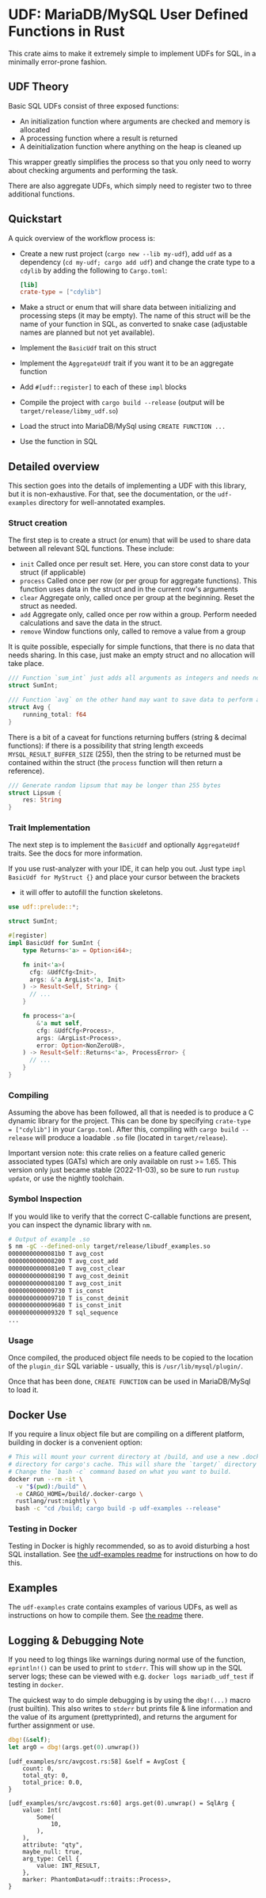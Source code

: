 # UDF: MariaDB/MySQL User Defined Functions in Rust

This crate aims to make it extremely simple to implement UDFs for SQL, in a
minimally error-prone fashion.


## UDF Theory

Basic SQL UDFs consist of three exposed functions:

- An initialization function where arguments are checked and memory is allocated
- A processing function where a result is returned
- A deinitialization function where anything on the heap is cleaned up

This wrapper greatly simplifies the process so that you only need to worry about
checking arguments and performing the task.

There are also aggregate UDFs, which simply need to register two to three
additional functions.

## Quickstart

A quick overview of the workflow process is:

- Create a new rust project (`cargo new --lib my-udf`), add `udf` as a
  dependency (`cd my-udf; cargo add udf`) and change the crate type to a
  `cdylib` by adding the following to `Cargo.toml`:

  ```toml
  [lib]
  crate-type = ["cdylib"]
  ```

- Make a struct or enum that will share data between initializing and processing
  steps (it may be empty). The name of this struct will be the name of your
  function in SQL, as converted to snake case (adjustable names are planned but
  not yet available).
- Implement the `BasicUdf` trait on this struct
- Implement the `AggregateUdf` trait if you want it to be an aggregate function
- Add `#[udf::register]` to each of these `impl` blocks
- Compile the project with `cargo build --release` (output will be
  `target/release/libmy_udf.so`)
- Load the struct into MariaDB/MySql using `CREATE FUNCTION ...`
- Use the function in SQL

## Detailed overview

This section goes into the details of implementing a UDF with this library, but
it is non-exhaustive. For that, see the documentation, or the `udf-examples`
directory for well-annotated examples.

### Struct creation

The first step is to create a struct (or enum) that will be used to share data
between all relevant SQL functions. These include:

- `init` Called once per result set. Here, you can store const data to your
  struct (if applicable)
- `process` Called once per row (or per group for aggregate functions). This
  function uses data in the struct and in the current row's arguments 
- `clear` Aggregate only, called once per group at the beginning. Reset the
  struct as needed.
- `add` Aggregate only, called once per row within a group. Perform needed
  calculations and save the data in the struct.
- `remove` Window functions only, called to remove a value from a group

It is quite possible, especially for simple functions, that there is no data
that needs sharing. In this case, just make an empty struct and no allocation
will take place.


```rust
/// Function `sum_int` just adds all arguments as integers and needs no shared data
struct SumInt;

/// Function `avg` on the other hand may want to save data to perform aggregation
struct Avg {
    running_total: f64
}
```

There is a bit of a caveat for functions returning buffers (string & decimal
functions): if there is a possibility that string length exceeds
`MYSQL_RESULT_BUFFER_SIZE` (255), then the string to be returned must be
contained within the struct (the `process` function will then return a
reference).

```rust
/// Generate random lipsum that may be longer than 255 bytes
struct Lipsum {
    res: String
}
```

### Trait Implementation

The next step is to implement the `BasicUdf` and optionally `AggregateUdf`
traits. See the docs for more information.

If you use rust-analyzer with your IDE, it can help you out. Just type
`impl BasicUdf for MyStruct {}` and place your cursor between the brackets
- it will offer to autofill the function skeletons.

```rust
use udf::prelude::*;

struct SumInt;

#[register]
impl BasicUdf for SumInt {
    type Returns<'a> = Option<i64>;

    fn init<'a>(
      cfg: &UdfCfg<Init>,
      args: &'a ArgList<'a, Init>
    ) -> Result<Self, String> {
      // ...
    }

    fn process<'a>(
        &'a mut self,
        cfg: &UdfCfg<Process>,
        args: &ArgList<Process>,
        error: Option<NonZeroU8>,
    ) -> Result<Self::Returns<'a>, ProcessError> {
      // ...
    }
}
```

### Compiling

Assuming the above has been followed, all that is needed is to produce a C
dynamic library for the project. This can be done by specifying
`crate-type = ["cdylib"]` in your `Cargo.toml`. After this, compiling with
`cargo build --release` will produce a loadable `.so` file (located in
`target/release`).

Important version note: this crate relies on a feature called generic associated
types (GATs) which are only available on rust >= 1.65. This version only just
became stable (2022-11-03), so be sure to run `rustup update`, or use the
nightly toolchain.

### Symbol Inspection

If you would like to verify that the correct C-callable functions are present,
you can inspect the dynamic library with `nm`. 

```sh
# Output of example .so
$ nm -gC --defined-only target/release/libudf_examples.so
00000000000081b0 T avg_cost
0000000000008200 T avg_cost_add
00000000000081e0 T avg_cost_clear
0000000000008190 T avg_cost_deinit
0000000000008100 T avg_cost_init
0000000000009730 T is_const
0000000000009710 T is_const_deinit
0000000000009680 T is_const_init
0000000000009320 T sql_sequence
...
```

### Usage

Once compiled, the produced object file needs to be copied to the location of
the `plugin_dir` SQL variable - usually, this is `/usr/lib/mysql/plugin/`.

Once that has been done, `CREATE FUNCTION` can be used in MariaDB/MySql to load
it.


## Docker Use

If you require a linux object file but are compiling on a different platform,
building in docker is a convenient option:

```sh
# This will mount your current directory at /build, and use a new .docker-dargo
# directory for cargo's cache. This will share the `target/` directory
# Change the `bash -c` command based on what you want to build.
docker run --rm -it \
  -v "$(pwd):/build" \
  -e CARGO_HOME=/build/.docker-cargo \
  rustlang/rust:nightly \
  bash -c "cd /build; cargo build -p udf-examples --release"
```


### Testing in Docker

Testing in Docker is highly recommended, so as to avoid disturbing a host SQL
installation. See [the udf-examples readme](udf-examples/README.md) for
instructions on how to do this.


## Examples

The `udf-examples` crate contains examples of various UDFs, as well as
instructions on how to compile them. See [the readme](udf-examples/README.md)
there.


## Logging & Debugging Note

If you need to log things like warnings during normal use of the function,
`eprintln!()` can be used to print to `stderr`. This will show up in the SQL
server logs; these can be viewed with e.g. `docker logs mariadb_udf_test` if
testing in `docker`.


The quickest way to do simple debugging is by using the `dbg!(...)` macro (rust
builtin). This also writes to `stderr` but prints file & line information and
the value of its argument (prettyprinted), and returns the argument for further
assignment or use.

```rust
dbg!(&self);
let arg0 = dbg!(args.get(0).unwrap())
```

```
[udf_examples/src/avgcost.rs:58] &self = AvgCost {
    count: 0,
    total_qty: 0,
    total_price: 0.0,
}

[udf_examples/src/avgcost.rs:60] args.get(0).unwrap() = SqlArg {
    value: Int(
        Some(
            10,
        ),
    ),
    attribute: "qty",
    maybe_null: true,
    arg_type: Cell {
        value: INT_RESULT,
    },
    marker: PhantomData<udf::traits::Process>,
}
```
